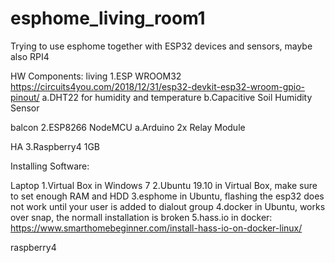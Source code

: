 # esphome_living_room1
Trying to use esphome together with ESP32 devices and sensors, maybe also RPI4

HW Components:
living
1.ESP WROOM32 https://circuits4you.com/2018/12/31/esp32-devkit-esp32-wroom-gpio-pinout/
  a.DHT22 for humidity and temperature
  b.Capacitive Soil Humidity Sensor
  
balcon
2.ESP8266 NodeMCU
  a.Arduino 2x Relay Module
  
HA
3.Raspberry4 1GB

Installing Software:

Laptop
1.Virtual Box in Windows 7
2.Ubuntu 19.10 in Virtual Box, make sure to set enough RAM and HDD
3.esphome in Ubuntu, flashing the esp32 does not work until your user is added to dialout group
4.docker in Ubuntu, works over snap, the normall installation is broken
5.hass.io in docker: https://www.smarthomebeginner.com/install-hass-io-on-docker-linux/

raspberry4
